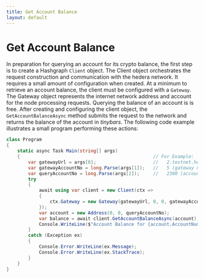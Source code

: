 ```yaml
---
title: Get Account Balance
layout: default
---
```


# Get Account Balance

In preparation for querying an account for its crypto balance, the first step is to create a Hashgraph `Client` object.  The Client object orchestrates the request construction and communication with the hedera network. It requires a small amount of configuration when created. At a minimum to retrieve an account balance, the client must be configured with a `Gateway`. The Gateway object represents the internet network address and account for the node processing requests. Querying the balance of an account is is free. After creating and configuring the client object, the `GetAccountBalanceAsync` method submits the request to the network and returns the balance of the account in _tinybars_.  The following code example illustrates a small program performing these actions:

```csharp
class Program
{
    static async Task Main(string[] args)
    {                                                 // For Example:
        var gatewayUrl = args[0];                     //   2.testnet.hedera.com:50211
        var gatewayAccountNo = long.Parse(args[1]);   //   5 (gateway node 0.0.5)
        var queryAccountNo = long.Parse(args[2]);     //   2300 (account 0.0.2300)
        try
        {
            await using var client = new Client(ctx =>
            {
                ctx.Gateway = new Gateway(gatewayUrl, 0, 0, gatewayAccountNo);
            });
            var account = new Address(0, 0, queryAccountNo);
            var balance = await client.GetAccountBalanceAsync(account);
            Console.WriteLine($"Account Balance for {account.AccountNum} is {balance:#,#} tinybars.");
        }
        catch (Exception ex)
        {
            Console.Error.WriteLine(ex.Message);
            Console.Error.WriteLine(ex.StackTrace);
        }
    }
}
```
